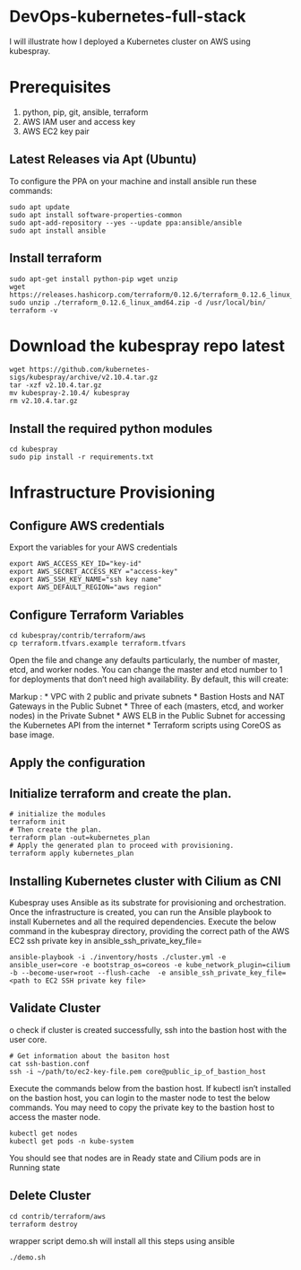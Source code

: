 # DevOps-kubernetes-full-stack
 I will illustrate how I deployed a Kubernetes cluster on AWS using kubespray.

# Prerequisites
1. python, pip, git, ansible, terraform
2. AWS IAM user and access key
3. AWS EC2 key pair

## Latest Releases via Apt (Ubuntu)
To configure the PPA on your machine and install ansible run these commands:
```
sudo apt update
sudo apt install software-properties-common
sudo apt-add-repository --yes --update ppa:ansible/ansible
sudo apt install ansible
```
## Install terraform
```
sudo apt-get install python-pip wget unzip
wget https://releases.hashicorp.com/terraform/0.12.6/terraform_0.12.6_linux_amd64.zip
sudo unzip ./terraform_0.12.6_linux_amd64.zip -d /usr/local/bin/
terraform -v
```
# Download the kubespray repo latest
```
wget https://github.com/kubernetes-sigs/kubespray/archive/v2.10.4.tar.gz
tar -xzf v2.10.4.tar.gz
mv kubespray-2.10.4/ kubespray
rm v2.10.4.tar.gz
```
## Install the required python modules
```
cd kubespray
sudo pip install -r requirements.txt
```
# Infrastructure Provisioning

## Configure AWS credentials

Export the variables for your AWS credentials
```
export AWS_ACCESS_KEY_ID="key-id"
export AWS_SECRET_ACCESS_KEY ="access-key"
export AWS_SSH_KEY_NAME="ssh key name"
export AWS_DEFAULT_REGION="aws region"
```
## Configure Terraform Variables

```
cd kubespray/contrib/terraform/aws
cp terraform.tfvars.example terraform.tfvars
```
Open the file and change any defaults particularly, the number of master, etcd, and worker nodes. You can change the master and etcd number to 1 for deployments that don’t need high availability. By default, this  will create:

Markup :  * VPC with 2 public and private subnets
          * Bastion Hosts and NAT Gateways in the Public Subnet
          * Three of each (masters, etcd, and worker nodes) in the Private Subnet
          * AWS ELB in the Public Subnet for accessing the Kubernetes API from the internet
          * Terraform scripts using CoreOS as base image.
## Apply the configuration

## Initialize terraform and create the plan.
```
# initialize the modules
terraform init
# Then create the plan.
terraform plan -out=kubernetes_plan
# Apply the generated plan to proceed with provisioning.
terraform apply kubernetes_plan
```
## Installing Kubernetes cluster with Cilium as CNI

Kubespray uses Ansible as its substrate for provisioning and orchestration. Once the infrastructure is created, you can run the Ansible playbook to install Kubernetes and all the required dependencies. Execute the below command in the kubespray directory, providing the correct path of the AWS EC2 ssh private key in ansible_ssh_private_key_file=<path to EC2 SSH private key file>

```
ansible-playbook -i ./inventory/hosts ./cluster.yml -e ansible_user=core -e bootstrap_os=coreos -e kube_network_plugin=cilium -b --become-user=root --flush-cache  -e ansible_ssh_private_key_file=<path to EC2 SSH private key file>
```
## Validate Cluster
o check if cluster is created successfully, ssh into the bastion host with the user core.
```
# Get information about the basiton host
cat ssh-bastion.conf
ssh -i ~/path/to/ec2-key-file.pem core@public_ip_of_bastion_host
```
Execute the commands below from the bastion host. If kubectl isn’t installed on the bastion host, you can login to the master node to test the below commands. You may need to copy the private key to the bastion host to access the master node.
```
kubectl get nodes
kubectl get pods -n kube-system
```
You should see that nodes are in Ready state and Cilium pods are in Running state

## Delete Cluster
```
cd contrib/terraform/aws
terraform destroy
```
wrapper script demo.sh will install all this steps using ansible

```
./demo.sh

```
